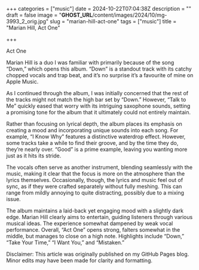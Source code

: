 +++
categories = ["music"]
date = 2024-10-22T07:04:38Z
description = ""
draft = false
image = "__GHOST_URL__/content/images/2024/10/mg-3993_2_orig.jpg"
slug = "marian-hill-act-one"
tags = ["music"]
title = "Marian Hill, Act One"

+++


Act One

Marian Hill is a duo I was familiar with primarily because of the song “Down,” which opens this album. “Down” is a standout track with its catchy chopped vocals and trap beat, and it’s no surprise it’s a favourite of mine on Apple Music.

As I continued through the album, I was initially concerned that the rest of the tracks might not match the high bar set by “Down.” However, “Talk to Me” quickly eased that worry with its intriguing saxophone sounds, setting a promising tone for the album that it ultimately could not entirely maintain.

Rather than focusing on lyrical depth, the album places its emphasis on creating a mood and incorporating unique sounds into each song. For example, “I Know Why” features a distinctive waterdrop effect. However, some tracks take a while to find their groove, and by the time they do, they’re nearly over. “Good” is a prime example, leaving you wanting more just as it hits its stride.

The vocals often serve as another instrument, blending seamlessly with the music, making it clear that the focus is more on the atmosphere than the lyrics themselves. Occasionally, though, the lyrics and music feel out of sync, as if they were crafted separately without fully meshing. This can range from mildly annoying to quite distracting, possibly due to a mixing issue.

The album maintains a laid-back yet engaging mood with a slightly dark edge. Marian Hill clearly aims to entertain, guiding listeners through various musical ideas. The experience somewhat dampened by weak vocal performance. Overall, “Act One” opens strong, falters somewhat in the middle, but manages to close on a high note. Highlights include “Down,” “Take Your Time,” “I Want You,” and “Mistaken.”

Disclaimer: This article was originally published on my GitHub Pages blog. Minor edits may have been made for clarity and formatting.